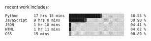 
<!--<img width="1415" height="100" alt="blu" src="https://github.com/rdsilva01/rdsilva01/assets/101207588/deb060e5-d035-4f09-b511-e3f50605b207">-->

<!-- \> Enthusiastic about developing and building solutions <br>
\> Computer Science and Engineering @ UBI -->

<!-- <a href="https://www.rodrigosilva.live/">personal website</a> 🏁 -->

<!-- ![](https://komarev.com/ghpvc/?username=rdsilva01) -->

recent work includes:
<!--START_SECTION:waka-->

```txt
Python       17 hrs 18 mins  ██████████████▓░░░░░░░░░░   58.55 %
JavaScript   9 hrs 8 mins    ███████▓░░░░░░░░░░░░░░░░░   30.90 %
JSON         1 hr 18 mins    █░░░░░░░░░░░░░░░░░░░░░░░░   04.41 %
HTML         1 hr 11 mins    █░░░░░░░░░░░░░░░░░░░░░░░░   04.02 %
CSS          15 mins         ▒░░░░░░░░░░░░░░░░░░░░░░░░   00.89 %
```

<!--END_SECTION:waka-->

